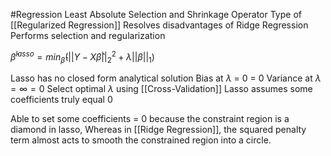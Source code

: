 #Regression
Least Absolute Selection and Shrinkage Operator
Type of [[Regularized Regression]]
Resolves disadvantages of Ridge Regression
Performs selection and regularization

$\hat\beta^{lasso} = min_{\hat{\beta}}(||Y-X\hat{\beta}||^2_2 + \lambda ||\beta||_1)$  

Lasso has no closed form analytical solution
Bias at $\lambda$ = 0 = 0
Variance at $\lambda = \infty = 0$
Select optimal $\lambda$ using [[Cross-Validation]]
Lasso assumes some coefficients truly equal 0

Able to set some coefficients = 0 because the constraint region is a diamond in lasso,
Whereas in [[Ridge Regression]], the squared penalty term almost acts to smooth the constrained region into a circle.